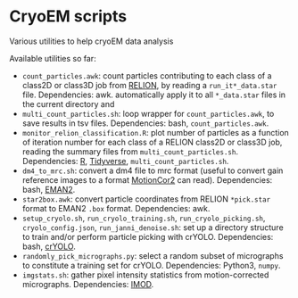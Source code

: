 # CryoEM scripts

Various utilities to help cryoEM data analysis

Available utilities so far:

- `count_particles.awk`: count particles contributing to each class of a class2D
  or class3D job from [RELION][relion], by reading a `run_it*_data.star` file.
  Dependencies: awk.
  automatically apply it to all `*_data.star` files in the current directory and
- `multi_count_particles.sh`: loop wrapper for `count_particles.awk`, to
  save results in tsv files. Dependencies: bash, `count_particles.awk`.
- `monitor_relion_classification.R`: plot number of particles as a function of
  iteration number for each class of a RELION class2D or class3D job, reading
  the summary files from `multi_count_particles.sh`. Dependencies: [R][r],
  [Tidyverse][tidyverse], `multi_count_particles.sh`.
- `dm4_to_mrc.sh`: convert a dm4 file to mrc format (useful to convert gain
  reference images to a format [MotionCor2][motioncor2] can read). Dependencies:
  bash, [EMAN2][EMAN2].
- `star2box.awk`: convert particle coordinates from RELION `*pick.star` format
  to EMAN2 `.box` format. Dependencies: awk.
- `setup_cryolo.sh`, `run_cryolo_training.sh`, `run_cryolo_picking.sh`,
  `cryolo_config.json`, `run_janni_denoise.sh`: set up a directory structure to
  train and/or perform particle picking with crYOLO. Dependencies: bash,
  [crYOLO][cryolo].
- `randomly_pick_micrographs.py`: select a random subset of micrographs to
  constitute a training set for crYOLO. Dependencies: Python3, `numpy`.
- `imgstats.sh`: gather pixel intensity statistics from motion-corrected
  micrographs. Dependencies: [IMOD][imod].


[relion]: https://github.com/3dem/relion
[motioncor2]: http://msg.ucsf.edu/em/software/motioncor2.html
[EMAN2]: http://blake.bcm.edu/emanwiki/EMAN2
[tidyverse]: https://www.tidyverse.org/packages
[r]: https://www.r-project.org
[cryolo]: http://sphire.mpg.de/wiki/doku.php?id=downloads:cryolo_1
[imod]: https://bio3d.colorado.edu/imod/
